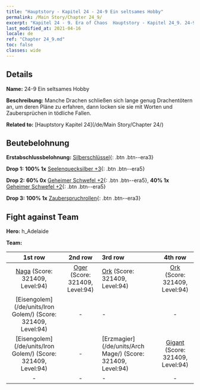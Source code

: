 ```yaml
---
title: "Hauptstory - Kapitel 24 - 24-9 Ein seltsames Hobby"
permalink: /Main Story/Chapter 24_9/
excerpt: "Kapitel 24 - 9. Era of Chaos  Hauptstory - Kapitel 24_9. 24-9 Ein seltsames Hobby"
last_modified_at: 2021-04-16
locale: de
ref: "Chapter 24_9.md"
toc: false
classes: wide
---
```


## Details

 **Name:** 24-9 Ein seltsames Hobby

 **Beschreibung:** Manche Drachen schließen sich lange genug Drachentötern an, um deren Pläne zu erfahren, dann locken sie sie mit Worten und Zaubersprüchen in tödliche Fallen.

 **Related to:** [Hauptstory Kapitel 24](/de/Main Story/Chapter 24/)

## Beutebelohnung

 **Erstabschlussbelohnung:** [Silberschlüssel](/de/Items/con_693/){: .btn .btn--era3}

 **Drop 1:** **100% 1x** [Seelenquecksilber +3](/de/Items/mat_84/){: .btn .btn--era5}

 **Drop 2:** **60% 0x** [Geheimer Schwefel +2](/de/Items/mat_78/){: .btn .btn--era5}, **40% 1x** [Geheimer Schwefel +2](/de/Items/mat_78/){: .btn .btn--era5}

 **Drop 3:** **100% 1x** [Zauberspruchrollen](/de/Items/con_694/){: .btn .btn--era3}


## Fight against Team
 **Hero:** h_Adelaide

 **Team:**


  | 1st row | 2nd row | 3rd row | 4th row |
  |:----:|:----:|:----|:----:|
  | [Naga](/de/units/Naga/) (Score: 321409, Level:94)  | [Oger](/de/units/Ogre/) (Score: 321409, Level:94)  | [Ork](/de/units/Orc/) (Score: 321409, Level:94)  | [Ork](/de/units/Orc/) (Score: 321409, Level:94)  |
  | [Eisengolem](/de/units/Iron Golem/) (Score: 321409, Level:94)  | - | - | - |
  | [Eisengolem](/de/units/Iron Golem/) (Score: 321409, Level:94)  | - | [Erzmagier](/de/units/Arch Mage/) (Score: 321409, Level:94)  | [Gigant](/de/units/Giant/) (Score: 321409, Level:94)  |
  | - | - | - | - |


